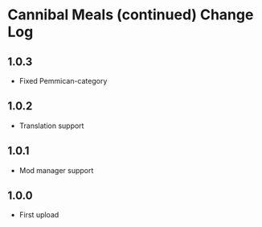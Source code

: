 # Cannibal Meals (continued) Change Log

## 1.0.3
- Fixed Pemmican-category

## 1.0.2
- Translation support

## 1.0.1
- Mod manager support

## 1.0.0
- First upload
